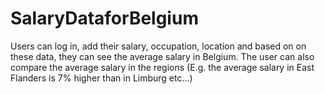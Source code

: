 # SalaryDataforBelgium

Users can log in, add their salary, occupation, location and based on on these data, they can see the average salary in Belgium.
The user can also compare the average salary in the regions (E.g. the average salary in East Flanders is 7% higher than in Limburg etc...)
